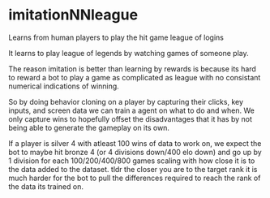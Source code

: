 # imitationNNleague
Learns from human players to play the hit game league of logins


It learns to play league of legends by watching games of someone play.

The reason imitation is better than learning by rewards is because its hard to reward a bot to play a game as complicated as league with no consistant numerical indications of winning.

So by doing behavior cloning on a player by capturing their clicks, key inputs, and screen data we can train a agent on what to do and when.
We only capture wins to hopefully offset the disadvantages that it has by not being able to generate the gameplay on its own.

If a player is silver 4 with atleast 100 wins of data to work on, we expect the bot to maybe hit bronze 4 (or 4 divisions down/400 elo down) and go up by 1 division for each 100/200/400/800 games scaling with how close it is to the data added to the dataset. tldr the closer you are to the target rank it is much harder for the bot to pull the differences required to reach the rank of the data its trained on.
